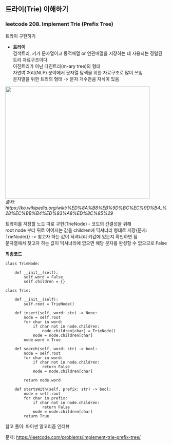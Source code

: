 ## 트라이(Trie) 이해하기

### leetcode 208. Implement Trie (Prefix Tree)

트라이 구현하기 

* **트라이**  
  검색트리, 키가 문자열이고 동적배열 or 연관배열을 저장하는 데 사용되는 정렬된 트리 자료구조이다.  
  이진트리가 아닌 다진트리(m-ary tree)의 형태  
  자연여 처리(NLP) 분야에서 문자열 탐색을 위한 자료구조로 많이 쓰임  
  문자열을 위한 트리의 형태 -> 문자 개수만큼 자식이 있음
  
<p>
  <img src="https://upload.wikimedia.org/wikipedia/commons/thumb/b/be/Trie_example.svg/500px-Trie_example.svg.png" width="450" height="350" /><br/>
  <em>출처: https://ko.wikipedia.org/wiki/%ED%8A%B8%EB%9D%BC%EC%9D%B4_%28%EC%BB%B4%ED%93%A8%ED%8C%85%29 </em>
</p>


트라이를 저장할 노드 따로 구현(TrieNode) - 코드의 간결성을 위해  
root node 부터 뒤로 이어지는 값을 children에 딕셔너리 형태로 저장{문자: TrieNode()} -> 찾고자 하는 값이 딕셔너리 키값에 있는지 확인하면 됨  
문자열에서 찾고자 하는 값이 딕셔너리에 없으면 해당 문자를 완성할 수 없으므로 False  


**최종코드**

```
class TrieNode:
    
    def __init__(self):
        self.word = False
        self.children = {}
        
class Trie:

    def __init__(self):
        self.root = TrieNode()    

    def insert(self, word: str) -> None:
        node = self.root
        for char in word:
            if char not in node.children:
                node.children[char] = TrieNode()
            node = node.children[char]
        node.word = True

    def search(self, word: str) -> bool:
        node = self.root
        for char in word:
            if char not in node.children:
                return False
            node = node.children[char]
        
        return node.word

    def startsWith(self, prefix: str) -> bool:
        node = self.root
        for char in prefix:
            if char not in node.children:
                return False
            node = node.children[char]
        return True
```

참고 풀이: 파이썬 알고리즘 인터뷰




문제: https://leetcode.com/problems/implement-trie-prefix-tree/
